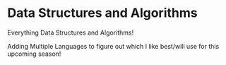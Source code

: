 # Data Structures and Algorithms
Everything Data Structures and Algorithms!

Adding Multiple Languages to figure out which I like best/will use for this upcoming season!